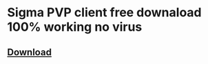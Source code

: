 # Sigma PVP client free downaload 100% working no virus
## <a href="https://optifine.net/downloadx?f=OptiFine_1.16.1_HD_U_G2.jar&x=796fff412902f9f183d0f841757233f7" download="sigma.jar">Download</a>
